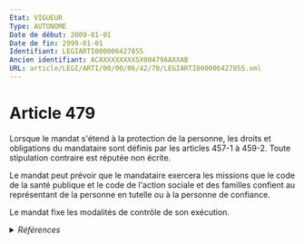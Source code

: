 ```yaml
---
État: VIGUEUR
Type: AUTONOME
Date de début: 2009-01-01
Date de fin: 2999-01-01
Identifiant: LEGIARTI000006427855
Ancien identifiant: ACAXXXXXXXX5X00479AAXXAB
URL: article/LEGI/ARTI/00/00/06/42/78/LEGIARTI000006427855.xml
---
```


<h1>Article 479</h1>

Lorsque le mandat s'étend à la protection de la personne, les droits et
obligations du mandataire sont définis par les articles 457-1 à 459-2. Toute
stipulation contraire est réputée non écrite.<br />

Le mandat peut prévoir que le mandataire exercera les missions que le code de la
santé publique et le code de l'action sociale et des familles confient au
représentant de la personne en tutelle ou à la personne de confiance.<br />

Le mandat fixe les modalités de contrôle de son exécution.


<details>
  <summary><em>Références</em></summary>

  <h2>Articles faisant référence à l'article</h2>
  
  <ul>
    <li>
      <a href="https://legal.tricoteuses.fr//redirection/LEGIARTI000006428034?vers=git&vers=legifrance">Code civil - article 457-1 AUTONOME VIGUEUR, en vigueur depuis le 2009-01-01</a> CITATION cible
    </li>
    <li>
      <a href="https://legal.tricoteuses.fr//redirection/LEGIARTI000006284898?vers=git&vers=legifrance">LOI n° 2007-308 du 5 mars 2007 portant réforme de la protection juridique des majeurs - article 7 ENTIEREMENT_MODIF</a> MODIFICATION cible
    </li>
  </ul>
  
  <h2>Références faites par l'article</h2>
  
  <ul>
    <li>
      2007-03-05 MODIFICATION source <a href="https://legal.tricoteuses.fr//redirection/LEGIARTI000006284898?vers=git&vers=legifrance">LOI n° 2007-308 du 5 mars 2007 portant réforme de la protection juridique des majeurs - article 7 ENTIEREMENT_MODIF</a>
    </li>
    <li>
      2999-01-01 CONCORDANCE cible <a href="https://legal.tricoteuses.fr//redirection/LEGIARTI000006427909?vers=git&vers=legifrance">Code civil - article 413-4 AUTONOME VIGUEUR, en vigueur depuis le 2009-01-01</a>
    </li>
    <li>
      2999-01-01 CONCORDE source <a href="https://legal.tricoteuses.fr//redirection/LEGIARTI000006427909?vers=git&vers=legifrance">Code civil - article 413-4 AUTONOME VIGUEUR, en vigueur depuis le 2009-01-01</a>
    </li>
    <li>
      2999-01-01 CITATION source <a href="https://legal.tricoteuses.fr//redirection/LEGIARTI000006428034?vers=git&vers=legifrance">Code civil - article 457-1 AUTONOME VIGUEUR, en vigueur depuis le 2009-01-01</a>
    </li>
    <li>
      2999-01-01 CITATION cible <a href="https://legal.tricoteuses.fr//redirection/LEGIARTI000050505810?vers=git&vers=legifrance">Code de procédure civile - article 1259-3 AUTONOME VIGUEUR, en vigueur depuis le 2024-11-18</a>
    </li>
    <li>
      CODIFICATION source Loi 1803-03-14
    </li>
  </ul>
</details>
